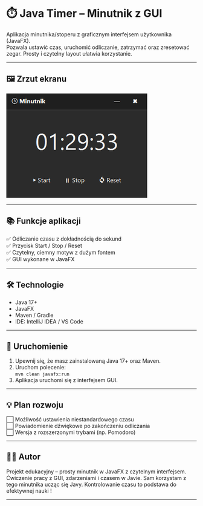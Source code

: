# ⏱️ Java Timer – Minutnik z GUI

Aplikacja minutnika/stoperu z graficznym interfejsem użytkownika (JavaFX).  
Pozwala ustawić czas, uruchomić odliczanie, zatrzymać oraz zresetować zegar. Prosty i czytelny layout ułatwia korzystanie.

---

## 🖼️ Zrzut ekranu

![Minutnik GUI](src/main/resources/minutnik.png)

---

## 📚 Funkcje aplikacji

✅ Odliczanie czasu z dokładnością do sekund  
✅ Przycisk Start / Stop / Reset  
✅ Czytelny, ciemny motyw z dużym fontem  
✅ GUI wykonane w JavaFX

---

## 🛠 Technologie

- Java 17+  
- JavaFX  
- Maven / Gradle  
- IDE: IntelliJ IDEA / VS Code

---

## 🔧 Uruchomienie

1. Upewnij się, że masz zainstalowaną Java 17+ oraz Maven.
2. Uruchom polecenie:  
   `mvn clean javafx:run`
3. Aplikacja uruchomi się z interfejsem GUI.

---

## 💡 Plan rozwoju

⬜ Możliwość ustawienia niestandardowego czasu  
⬜ Powiadomienie dźwiękowe po zakończeniu odliczania  
⬜ Wersja z rozszerzonymi trybami (np. Pomodoro)

---

## 👨‍💻 Autor

Projekt edukacyjny – prosty minutnik w JavaFX z czytelnym interfejsem.
Ćwiczenie pracy z GUI, zdarzeniami i czasem w Javie.
Sam korzystam z tego minutnika ucząc się Javy.
Kontrolowanie czasu to podstawa do efektywnej nauki !

---

